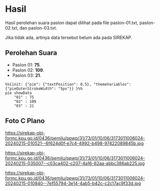 # Hasil

Hasil perolehan suara paslon dapat dilihat pada file paslon-01.txt, paslon-02.txt, dan paslon-03.txt.

Jika tidak ada, artinya data tersebut belum ada pada SIREKAP.

## Perolehan Suara

 * Paslon 01: **75**.
 * Paslon 02: **109**.
 * Paslon 03: **21**.

```mermaid
%%{init: {"pie": {"textPosition": 0.5}, "themeVariables": {"pieOuterStrokeWidth": "5px"}} }%%
pie showData
    "01" : 75
    "02" : 109
    "03" : 21
```
## Foto C Plano

https://sirekap-obj-formc.kpu.go.id/0436/pemilu/ppwp/31/73/01/10/06/3173011006024-20240215-010521--6f624d0f-e7c4-4992-b498-97422089845b.jpg

https://sirekap-obj-formc.kpu.go.id/0436/pemilu/ppwp/31/73/01/10/06/3173011006024-20240215-035007--c03ca402-c207-4a16-82aa-abbc386ab225.jpg

https://sirekap-obj-formc.kpu.go.id/0436/pemilu/ppwp/31/73/01/10/06/3173011006024-20240215-010840--7ef55794-3e14-4ab5-b42c-c2c17ac9f33d.jpg
